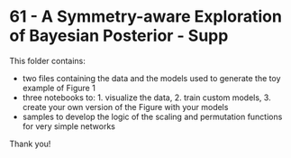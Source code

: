 # 61 - A Symmetry-aware Exploration of Bayesian Posterior - Supp

This folder contains:

- two files containing the data and the models used to generate the toy example of Figure 1
- three notebooks to: 1. visualize the data, 2. train custom models, 3. create your
    own version of the Figure with your models
- samples to develop the logic of the scaling and permutation functions for very simple networks

Thank you!
